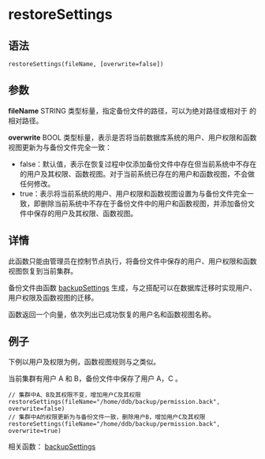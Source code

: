 # restoreSettings

## 语法

`restoreSettings(fileName, [overwrite=false])`

## 参数

**fileName** STRING 类型标量，指定备份文件的路径，可以为绝对路径或相对于 <HomeDir> 的相对路径。

**overwrite** BOOL 类型标量，表示是否将当前数据库系统的用户、用户权限和函数视图更新为与备份文件完全一致：

* false：默认值，表示在恢复过程中仅添加备份文件中存在但当前系统中不存在的用户及其权限、函数视图。对于当前系统已存在的用户和函数视图，不会做任何修改。
* true：表示将当前系统的用户、用户权限和函数视图设置为与备份文件完全一致，即删除当前系统中不存在于备份文件中的用户和函数视图，并添加备份文件中保存的用户及其权限、函数视图。

## 详情

此函数只能由管理员在控制节点执行，将备份文件中保存的用户、用户权限和函数视图恢复到当前集群。

备份文件由函数 [backupSettings](../b/backupsettings.md)
生成，与之搭配可以在数据库迁移时实现用户、用户权限及函数视图的迁移。

函数返回一个向量，依次列出已成功恢复的用户名和函数视图名称。

## 例子

下例以用户及权限为例，函数视图规则与之类似。

当前集群有用户 A 和 B，备份文件中保存了用户 A，C 。

```
// 集群中A、B及其权限不变，增加用户C及其权限
restoreSettings(fileName="/home/ddb/backup/permission.back", overwrite=false)
// 集群中A的权限更新为与备份文件一致，删除用户B，增加用户C及其权限
restoreSettings(fileName="/home/ddb/backup/permission.back", overwrite=true)
```

相关函数： [backupSettings](../b/backupsettings.md)

